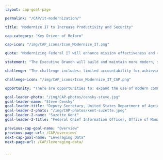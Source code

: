 ```yaml
---
layout: cap-goal-page

permalink: "/CAP/it-modernization/"

title: "Modernize IT to Increase Productivity and Security"

cap-category: "Key Driver of Reform"

cap-icon: "/img/CAP_icons/Icon_Modernize_IT.png"

quote: "Modernizing Federal IT will enhance mission effectiveness and reduce mission risks, driving sustained change in Federal technology, deployment, security, and service delivery."

statement: "The Executive Branch will build and maintain more modern, secure, and resilient information technology (IT) to enhance mission delivery and productivity – driving value by increasing efficiencies of Government IT spending while potentially reducing costs, increasing efficiencies, and enhancing citizen engagement and satisfaction with the services we provide."

challenge: "The challenge includes: limited accountability for achieving enterprise-wide outcomes that enhance IT service effectiveness and reduce cybersecurity risks; slow adoption of cutting edge commercial technologies due to onerous acquisition and authorization processes; and federal agencies employ patchwork network architectures and rely on legacy systems that are costly and difficult to secure and upgrade."

challenge-icon: "/img/CAP_icons/Icon_Modernize_IT_CAP.png"

opportunity: "There are opportunities to: expand the use of modern commercial technologies that are effective, economical, and secure; reduce the impact of cybersecurity risks by safeguarding IT systems, sensitive data, and networks; leverage common solutions and innovative practices to improve efficiency, increase security, and ultimately meet citizens’ needs."

goal-leader-photo: "/img/CAP-photos/censky-steve.jpg"
goal-leader-name: "Steve Censky"
goal-leader-title: "Deputy Secretary, United States Department of Agriculture"
goal-leader-2-photo: "/img/CAP-photos/kent-suzette.jpeg"
goal-leader-2-name: "Suzette Kent"
goal-leader-2-title: "Federal Chief Information Officer, Office of Management and Budget"

previous-cap-goal-name: "Overview"
previous-page-url: /CAP/overview/
next-cap-goal-name: "Leveraging Data"
next-page-url: /CAP/leveraging-data/


---  
```

